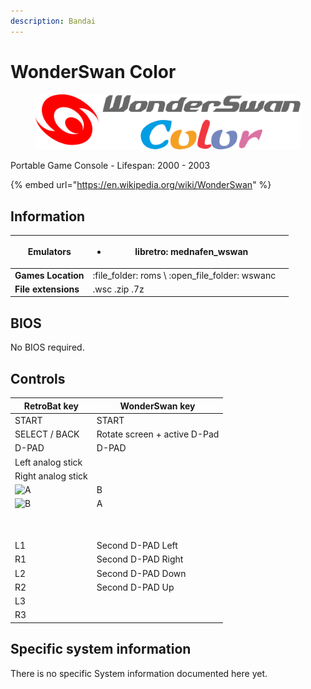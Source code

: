 ```yaml
---
description: Bandai
---
```


# WonderSwan Color

<figure><img src="https://raw.githubusercontent.com/fabricecaruso/es-theme-carbon/52ff37c9e265587d006945a2ba695b5a962b3a3d/art/logos/wonderswancolor.svg" alt=""><figcaption></figcaption></figure>

Portable Game Console - Lifespan: 2000 - 2003

{% embed url="https://en.wikipedia.org/wiki/WonderSwan" %}

## Information

| **Emulators**       | <ul><li>libretro: mednafen_wswan</li></ul>        |   |
| ------------------- | ------------------------------------------------- | - |
| **Games Location**  | :file\_folder: roms \ :open\_file\_folder: wswanc |   |
| **File extensions** | .wsc .zip .7z                                     |   |

## BIOS

No BIOS required.

## Controls

| RetroBat key                                                                        | WonderSwan key               |
| ----------------------------------------------------------------------------------- | ---------------------------- |
| START                                                                               | START                        |
| SELECT / BACK                                                                       | Rotate screen + active D-Pad |
| D-PAD                                                                               | D-PAD                        |
| Left analog stick                                                                   |                              |
| Right analog stick                                                                  |                              |
| ![A](<../../.gitbook/assets/image (1) (2) (1).png>)                                 | B                            |
| ![B](<../../.gitbook/assets/image (4) (1).png>)                                     | A                            |
| <img src="../../.gitbook/assets/image (3) (1) (2).png" alt="" data-size="original"> |                              |
| <img src="../../.gitbook/assets/image (2) (1) (1).png" alt="" data-size="line">     |                              |
| L1                                                                                  | Second D-PAD Left            |
| R1                                                                                  | Second D-PAD Right           |
| L2                                                                                  | Second D-PAD Down            |
| R2                                                                                  | Second D-PAD Up              |
| L3                                                                                  |                              |
| R3                                                                                  |                              |

## Specific system information

There is no specific System information documented here yet.
